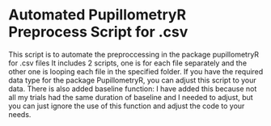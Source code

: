 # Automated PupillometryR Preprocess Script for .csv
 This script is to automate the preproccessing in the package pupillometryR for .csv files
 It includes 2 scripts, one is for each file separately and the other one is looping each file in the specified folder.
 If you have the required data type for the package PupillometryR, you can adjust this script to your data. There is also added baseline function:
 I have added this because not all my trials had the same duration of baseline and I needed to adjust, but you can just ignore the use of this function and adjust the code to your needs.
